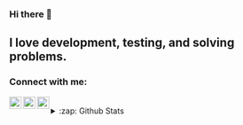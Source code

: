 ### Hi there 👋



## I love development, testing, and solving problems.

### Connect with me:

<img align="left" alt="https://twitter.com/JessykaLage" width="22px" src="https://cdn.jsdelivr.net/npm/simple-icons@v3/icons/twitter.svg" />
<img align="left" alt="https://www.linkedin.com/in/jessyka-lage-12044933/" width="22px" src="https://cdn.jsdelivr.net/npm/simple-icons@v3/icons/linkedin.svg" />
<img align="left" alt="https://www.instagram.com/jessykalage/" width="22px" src="https://cdn.jsdelivr.net/npm/simple-icons@v3/icons/instagram.svg" />

<br />

<details>
  <summary>:zap: Github Stats</summary>

  <img align="center" alt="Jessyka's Github Stats" src="https://github-readme-stats.vercel.app/api?username=jessyka&show_icons=true&theme=dracula" />

</details>
